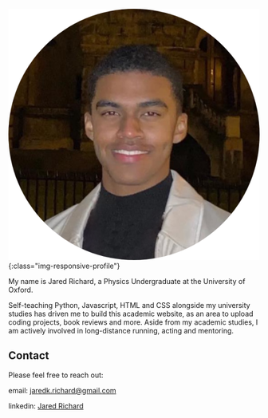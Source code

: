 <!-- 
---
layout: page
title: About
--- 
-->

![Jared Richard](/assets/images/jared-about-pic.png){:class="img-responsive-profile"}

My name is Jared Richard, a Physics Undergraduate at the University of Oxford. 

Self-teaching Python, Javascript, HTML and CSS alongside my university studies has driven me to build this academic website, as an area to upload coding projects, book reviews and more. Aside from my academic studies, I am actively involved in long-distance running, acting and mentoring.

<!-- Throughout the majority of my time in education, from primary school to university, I’ve had the interesting challenge of balancing studies with a professional acting career. This started at 5 years old when my Mum took me to an open audition at Regents Park Open Air Theatre, where I was cast in “Babe The Sheep Pig” as my first acting experience.

Years later I would find myself performing as William Frankenstein for 5 consecutive months in Danny Boyle’s ‘Frankenstein‘ at The National Theatre. This included 4 evening performances per week balanced with my academic studies. Working with the likes of Benedict Cumberbatch, Jonny Lee Miller, Naomi Harris and Danny Boyle was a truly amazing experience and one I will always cherish.

Young actor Jared Richard stars in Danny Boyle’s Frankenstein at National Theatre – Harrow Times

More recently, over the last 5 years I have performed as the characters Marley and Jason in the German educational series ‘Klett’. The videos have not been officially released yet but screenshots will be coming soon. -->

<h2>Contact</h2>

Please feel free to reach out:

email: jaredk.richard@gmail.com
<p></p>
linkedin: <a href="https://www.linkedin.com/in/jared-richard/" target="_blank">Jared Richard</a>


